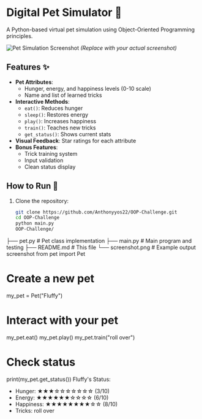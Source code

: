 # Digital Pet Simulator 🐾

A Python-based virtual pet simulation using Object-Oriented Programming principles.

![Pet Simulation Screenshot](screenshot.png) *(Replace with your actual screenshot)*

## Features ✨

- **Pet Attributes**:
  - Hunger, energy, and happiness levels (0-10 scale)
  - Name and list of learned tricks
- **Interactive Methods**:
  - `eat()`: Reduces hunger
  - `sleep()`: Restores energy
  - `play()`: Increases happiness
  - `train()`: Teaches new tricks
  - `get_status()`: Shows current stats
- **Visual Feedback**: Star ratings for each attribute
- **Bonus Features**:
  - Trick training system
  - Input validation
  - Clean status display

## How to Run 🚀

1. Clone the repository:
   ```bash
   git clone https://github.com/Anthonyyos22/OOP-Challenge.git
   cd OOP-Challenge
   python main.py
   OOP-Challenge/
├── pet.py             # Pet class implementation
├── main.py            # Main program and testing
├── README.md          # This file
└── screenshot.png     # Example output screenshot
from pet import Pet

# Create a new pet
my_pet = Pet("Fluffy")

# Interact with your pet
my_pet.eat()
my_pet.play()
my_pet.train("roll over")

# Check status
print(my_pet.get_status())
Fluffy's Status:
- Hunger: ★★★☆☆☆☆☆☆☆ (3/10)
- Energy: ★★★★★★☆☆☆☆ (6/10)
- Happiness: ★★★★★★★★☆☆ (8/10)
- Tricks: roll over